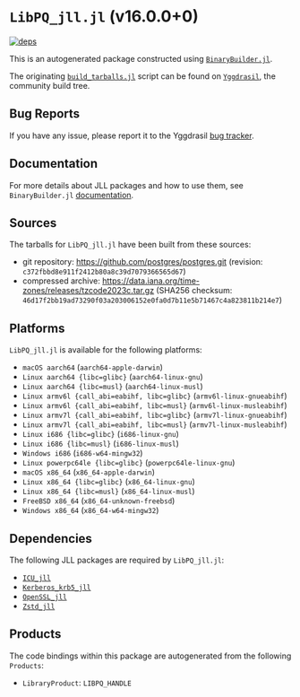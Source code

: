 # `LibPQ_jll.jl` (v16.0.0+0)

[![deps](https://juliahub.com/docs/LibPQ_jll/deps.svg)](https://juliahub.com/ui/Packages/LibPQ_jll/Tph1r?page=2)

This is an autogenerated package constructed using [`BinaryBuilder.jl`](https://github.com/JuliaPackaging/BinaryBuilder.jl).

The originating [`build_tarballs.jl`](https://github.com/JuliaPackaging/Yggdrasil/blob/bccb4f06baa5b0380562250e1a037b362cf7253f/L/LibPQ/build_tarballs.jl) script can be found on [`Yggdrasil`](https://github.com/JuliaPackaging/Yggdrasil/), the community build tree.

## Bug Reports

If you have any issue, please report it to the Yggdrasil [bug tracker](https://github.com/JuliaPackaging/Yggdrasil/issues).

## Documentation

For more details about JLL packages and how to use them, see `BinaryBuilder.jl` [documentation](https://docs.binarybuilder.org/stable/jll/).

## Sources

The tarballs for `LibPQ_jll.jl` have been built from these sources:

* git repository: https://github.com/postgres/postgres.git (revision: `c372fbbd8e911f2412b80a8c39d7079366565d67`)
* compressed archive: https://data.iana.org/time-zones/releases/tzcode2023c.tar.gz (SHA256 checksum: `46d17f2bb19ad73290f03a203006152e0fa0d7b11e5b71467c4a823811b214e7`)

## Platforms

`LibPQ_jll.jl` is available for the following platforms:

* `macOS aarch64` (`aarch64-apple-darwin`)
* `Linux aarch64 {libc=glibc}` (`aarch64-linux-gnu`)
* `Linux aarch64 {libc=musl}` (`aarch64-linux-musl`)
* `Linux armv6l {call_abi=eabihf, libc=glibc}` (`armv6l-linux-gnueabihf`)
* `Linux armv6l {call_abi=eabihf, libc=musl}` (`armv6l-linux-musleabihf`)
* `Linux armv7l {call_abi=eabihf, libc=glibc}` (`armv7l-linux-gnueabihf`)
* `Linux armv7l {call_abi=eabihf, libc=musl}` (`armv7l-linux-musleabihf`)
* `Linux i686 {libc=glibc}` (`i686-linux-gnu`)
* `Linux i686 {libc=musl}` (`i686-linux-musl`)
* `Windows i686` (`i686-w64-mingw32`)
* `Linux powerpc64le {libc=glibc}` (`powerpc64le-linux-gnu`)
* `macOS x86_64` (`x86_64-apple-darwin`)
* `Linux x86_64 {libc=glibc}` (`x86_64-linux-gnu`)
* `Linux x86_64 {libc=musl}` (`x86_64-linux-musl`)
* `FreeBSD x86_64` (`x86_64-unknown-freebsd`)
* `Windows x86_64` (`x86_64-w64-mingw32`)

## Dependencies

The following JLL packages are required by `LibPQ_jll.jl`:

* [`ICU_jll`](https://github.com/JuliaBinaryWrappers/ICU_jll.jl)
* [`Kerberos_krb5_jll`](https://github.com/JuliaBinaryWrappers/Kerberos_krb5_jll.jl)
* [`OpenSSL_jll`](https://github.com/JuliaBinaryWrappers/OpenSSL_jll.jl)
* [`Zstd_jll`](https://github.com/JuliaBinaryWrappers/Zstd_jll.jl)

## Products

The code bindings within this package are autogenerated from the following `Products`:

* `LibraryProduct`: `LIBPQ_HANDLE`
